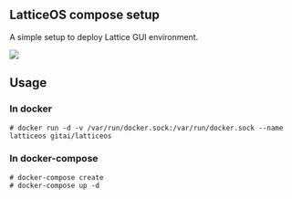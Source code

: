 LatticeOS compose setup
----

A simple setup to deploy Lattice GUI environment.

![](https://www.diigo.com/file/image/ssdarodzdrsqosccczcrbpoebb/docker-desktop-vscode-libreoffice.jpg)

## Usage

### In docker

```
# docker run -d -v /var/run/docker.sock:/var/run/docker.sock --name latticeos gitai/latticeos
```

### In docker-compose

```
# docker-compose create
# docker-compose up -d
```

